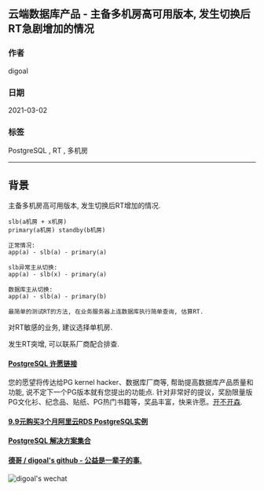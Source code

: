 ## 云端数据库产品 - 主备多机房高可用版本, 发生切换后RT急剧增加的情况  
  
### 作者  
digoal  
  
### 日期  
2021-03-02   
  
### 标签  
PostgreSQL , RT , 多机房     
  
----  
  
## 背景  
  
主备多机房高可用版本, 发生切换后RT增加的情况.  
  
```  
slb(a机房 + x机房)  
primary(a机房) standby(b机房)  
```  
  
```  
正常情况:   
app(a) - slb(a) - primary(a)  
  
slb异常主从切换:  
app(a) - slb(x) - primary(a)  
  
数据库主从切换:   
app(a) - slb(a) - primary(b)  

最简单的测试RT的方法, 在业务服务器上连数据库执行简单查询, 估算RT.
```  
  
对RT敏感的业务, 建议选择单机房.  
  
发生RT突增, 可以联系厂商配合排查.   
    
  
#### [PostgreSQL 许愿链接](https://github.com/digoal/blog/issues/76 "269ac3d1c492e938c0191101c7238216")
您的愿望将传达给PG kernel hacker、数据库厂商等, 帮助提高数据库产品质量和功能, 说不定下一个PG版本就有您提出的功能点. 针对非常好的提议，奖励限量版PG文化衫、纪念品、贴纸、PG热门书籍等，奖品丰富，快来许愿。[开不开森](https://github.com/digoal/blog/issues/76 "269ac3d1c492e938c0191101c7238216").  
  
  
#### [9.9元购买3个月阿里云RDS PostgreSQL实例](https://www.aliyun.com/database/postgresqlactivity "57258f76c37864c6e6d23383d05714ea")
  
  
#### [PostgreSQL 解决方案集合](https://yq.aliyun.com/topic/118 "40cff096e9ed7122c512b35d8561d9c8")
  
  
#### [德哥 / digoal's github - 公益是一辈子的事.](https://github.com/digoal/blog/blob/master/README.md "22709685feb7cab07d30f30387f0a9ae")
  
  
![digoal's wechat](../pic/digoal_weixin.jpg "f7ad92eeba24523fd47a6e1a0e691b59")
  
